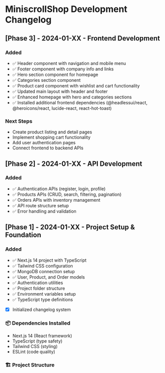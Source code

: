 # MiniscrollShop Development Changelog

## [Phase 3] - 2024-01-XX - Frontend Development

### Added
- ✅ Header component with navigation and mobile menu
- ✅ Footer component with company info and links
- ✅ Hero section component for homepage
- ✅ Categories section component
- ✅ Product card component with wishlist and cart functionality
- ✅ Updated main layout with header and footer
- ✅ Enhanced homepage with hero and categories sections
- ✅ Installed additional frontend dependencies (@headlessui/react, @heroicons/react, lucide-react, react-hot-toast)

### Next Steps
- Create product listing and detail pages
- Implement shopping cart functionality
- Add user authentication pages
- Connect frontend to backend APIs

## [Phase 2] - 2024-01-XX - API Development

### Added
- ✅ Authentication APIs (register, login, profile)
- ✅ Products APIs (CRUD, search, filtering, pagination)
- ✅ Orders APIs with inventory management
- ✅ API route structure setup
- ✅ Error handling and validation

## [Phase 1] - 2024-01-XX - Project Setup & Foundation

### Added
- ✅ Next.js 14 project with TypeScript
- ✅ Tailwind CSS configuration
- ✅ MongoDB connection setup
- ✅ User, Product, and Order models
- ✅ Authentication utilities
- ✅ Project folder structure
- ✅ Environment variables setup
- ✅ TypeScript type definitions
- [x] Initialized changelog system

### 📦 Dependencies Installed
- Next.js 14 (React framework)
- TypeScript (type safety)
- Tailwind CSS (styling)
- ESLint (code quality)

### 🏗️ Project Structure